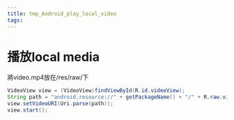 ```yaml
---
title: tmp_Android_play_local_video
tags:
---
```

播放local media
===
將video.mp4放在/res/raw/下
```java
VideoView view = (VideoView)findViewById(R.id.videoView);
String path = "android.resource://" + getPackageName() + "/" + R.raw.video;
view.setVideoURI(Uri.parse(path));
view.start();
```